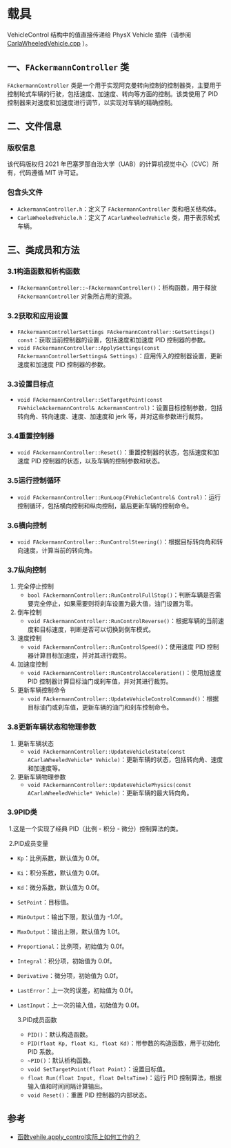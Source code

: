 # 载具

VehicleControl 结构中的值直接传递给 PhysX Vehicle 插件（请参阅 [CarlaWheeledVehicle.cpp](https://github.com/carla-simulator/carla/blob/422d0de1c4ba34238d960a5405ab227044199e13/Unreal/CarlaUE4/Plugins/Carla/Source/Carla/Vehicle/CarlaWheeledVehicle.cpp#L78-L102) ）。



## 一、`FAckermannController` 类

`FAckermannController` 类是一个用于实现阿克曼转向控制的控制器类，主要用于控制轮式车辆的行驶，包括速度、加速度、转向等方面的控制。该类使用了 PID 控制器来对速度和加速度进行调节，以实现对车辆的精确控制。

## 二、文件信息

### 版权信息

该代码版权归 2021 年巴塞罗那自治大学（UAB）的计算机视觉中心（CVC）所有，代码遵循 MIT 许可证。

### 包含头文件

- `AckermannController.h`：定义了 `FAckermannController` 类和相关结构体。
- `CarlaWheeledVehicle.h`：定义了 `ACarlaWheeledVehicle` 类，用于表示轮式车辆。

## 三、类成员和方法

### 3.1构造函数和析构函数

- `FAckermannController::~FAckermannController()`：析构函数，用于释放 `FAckermannController` 对象所占用的资源。

### 3.2获取和应用设置

- `FAckermannControllerSettings FAckermannController::GetSettings() const`：获取当前控制器的设置，包括速度和加速度 PID 控制器的参数。
- `void FAckermannController::ApplySettings(const FAckermannControllerSettings& Settings)`：应用传入的控制器设置，更新速度和加速度 PID 控制器的参数。

### 3.3设置目标点

- `void FAckermannController::SetTargetPoint(const FVehicleAckermannControl& AckermannControl)`：设置目标控制参数，包括转向角、转向速度、速度、加速度和 jerk 等，并对这些参数进行裁剪。

### 3.4重置控制器

- `void FAckermannController::Reset()`：重置控制器的状态，包括速度和加速度 PID 控制器的状态，以及车辆的控制参数和状态。

### 3.5运行控制循环

- `void FAckermannController::RunLoop(FVehicleControl& Control)`：运行控制循环，包括横向控制和纵向控制，最后更新车辆的控制命令。

### 3.6横向控制

- `void FAckermannController::RunControlSteering()`：根据目标转向角和转向速度，计算当前的转向角。

### 3.7纵向控制

1. 完全停止控制
   - `bool FAckermannController::RunControlFullStop()`：判断车辆是否需要完全停止，如果需要则将刹车设置为最大值，油门设置为零。
2. 倒车控制
   - `void FAckermannController::RunControlReverse()`：根据车辆的当前速度和目标速度，判断是否可以切换到倒车模式。
3. 速度控制
   - `void FAckermannController::RunControlSpeed()`：使用速度 PID 控制器计算目标加速度，并对其进行裁剪。
4. 加速度控制
   - `void FAckermannController::RunControlAcceleration()`：使用加速度 PID 控制器计算目标油门或刹车值，并对其进行裁剪。
5. 更新车辆控制命令
   - `void FAckermannController::UpdateVehicleControlCommand()`：根据目标油门或刹车值，更新车辆的油门和刹车控制命令。

### 3.8更新车辆状态和物理参数

1. 更新车辆状态
   - `void FAckermannController::UpdateVehicleState(const ACarlaWheeledVehicle* Vehicle)`：更新车辆的状态，包括转向角、速度和加速度等。
2. 更新车辆物理参数
   - `void FAckermannController::UpdateVehiclePhysics(const ACarlaWheeledVehicle* Vehicle)`：更新车辆的最大转向角。

### 3.9PID类

​	1.这是一个实现了经典 PID（比例 - 积分 - 微分）控制算法的类。

​	2.PID成员变量

- `Kp`：比例系数，默认值为 0.0f。

- `Ki`：积分系数，默认值为 0.0f。

- `Kd`：微分系数，默认值为 0.0f。

- `SetPoint`：目标值。

- `MinOutput`：输出下限，默认值为 -1.0f。

- `MaxOutput`：输出上限，默认值为 1.0f。

- `Proportional`：比例项，初始值为 0.0f。

- `Integral`：积分项，初始值为 0.0f。

- `Derivative`：微分项，初始值为 0.0f。

- `LastError`：上一次的误差，初始值为 0.0f。

- `LastInput`：上一次的输入值，初始值为 0.0f。

  3.PID成员函数

  - `PID()`：默认构造函数。
  - `PID(float Kp, float Ki, float Kd)`：带参数的构造函数，用于初始化 PID 系数。
  - `~PID()`：默认析构函数。
  - `void SetTargetPoint(float Point)`：设置目标值。
  - `float Run(float Input, float DeltaTime)`：运行 PID 控制算法，根据输入值和时间间隔计算输出。
  - `void Reset()`：重置 PID 控制器的内部状态。

## 参考

* [函数vehile.apply_control实际上如何工作的？](https://github.com/carla-simulator/carla/issues/1427)
